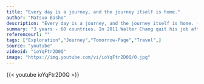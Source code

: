 ```yaml
---
title: "Every day is a journey, and the journey itself is home."
author: "Matsuo Basho"
description: "Every day is a journey, and the journey itself is home. - Matsuo Basho quotes from GetInspired365.com"
summary: "3 years - 60 countries. In 2011 Walter Chang quit his job after saving up and started to travel around the world. He trekked amazing landscapes, checked off the bucket list, hitchhiked, slept anywhere he could, and made countless friends. These are his memories."
referenceurl: ""
tags: ["Exploration","Journey","Tomorrow-Page","Travel",]
source: "youtube"
videoid: "ioYqFtr2D0Q"
image: "https://img.youtube.com/vi/ioYqFtr2D0Q/0.jpg"
---
```


{{< youtube ioYqFtr2D0Q >}}
